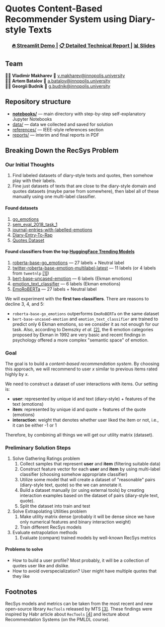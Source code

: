 # Quotes Content-Based Recommender System using Diary-style Texts

<h3 align="center">
<a href="https://huggingface.co/spaces/batalovme/quotes-recsys"> 🔥 Streamlit Demo </a>|
<a href="./reports/Final Technical Report.pdf"> 📋 Detailed Technical Report </a>|
<a href="./reports/Slides.pdf"> 📊 Slides </a>
</h3>

## Team

🧑‍💻 **Vladimir Makharev** 📧 v.makharev@innopolis.university<br>
🧑‍💻 **Artem Batalov** 📧 a.batalov@innopolis.university<br>
🧑‍💻 **Georgii Budnik** 📧 g.budnik@innopolis.university

## Repository structure

- [**notebooks/**](./notebooks) — main directory with step-by-step self-explanatory Jupyter Notebooks
- [data/](./data) — data we collected and saved for solution
- [references/](./references) — IEEE-style references section
- [reports/](./reports) — interim and final reports in PDF 

## Breaking Down the RecSys Problem

### Our Initial Thoughts

1. Find labeled datasets of diary-style texts and quotes, then somehow play with their labels.
2. Fine just datasets of texts that are close to the diary-style domain and quotes datasets (maybe parse from somewhere), then label all of these manually using one multi-label classifier.

#### Found datasets

1. [go_emotions](https://huggingface.co/datasets/go_emotions)
2. [sem_eval_2018_task_1](https://huggingface.co/datasets/sem_eval_2018_task_1)
3. [journal-entries-with-labelled-emotions](https://www.kaggle.com/datasets/madhavmalhotra/journal-entries-with-labelled-emotions)
4. [Diary-Entry-To-Rap](https://huggingface.co/datasets/chaudha7/Diary-Entry-To-Rap)
5. [Quotes Dataset](https://www.kaggle.com/datasets/hiteshsuthar101/quotes-dataset) 

#### Found classifiers from the top [HuggingFace Trending Models](https://huggingface.co/models?sort=trending&search=emotion)

1. [roberta-base-go_emotions](https://huggingface.co/SamLowe/roberta-base-go_emotions) — 27 labels + Neutral label
2. [twitter-roberta-base-emotion-multilabel-latest](https://huggingface.co/cardiffnlp/twitter-roberta-base-emotion-multilabel-latest) — 11 labels (or 4 labels from `tweetnlp` [[1]]())
3. [bert-base-uncased-emotion](https://huggingface.co/bhadresh-savani/bert-base-uncased-emotion) — 6 labels (Ekman emotions)
4. [emotion_text_classifier](https://huggingface.co/michellejieli/emotion_text_classifier) — 6 labels (Ekman emotions)
5. [EmoRoBERTa](https://huggingface.co/arpanghoshal/EmoRoBERTa) — 27 labels + Neutral label


We will experiment with the **first two classifiers**. There are reasons to decline 3, 4, and 5:
- `roberta-base-go_emotions` outperforms `EmoRoBERTa` on the same dataset
-  `bert-base-uncased-emotion` and `emotion_text_classifier` are trained to predict only 6 Ekman emotions, so we consider it as not enough for our task. Also, according to Demszky *et al.* [[2]](https://arxiv.org/pdf/2005.00547.pdf), the 6 emotion categories proposed by Ekman in 1992 are very basic and recent findings in psychology offered a more complex "semantic space" of emotion.

### Goal

The goal is to build a *content-based recommendation system*. By choosing this approach, we will recommend to user $x$ similar to previous items rated highly by $x$.

We need to construct a dataset of user interactions with items. Our setting is:
- **user**: represented by unique id and text (diary-style) + features of the text (emotions)
- **item**: represented by unique id and quote + features of the quote (emotions)
- **interaction**: weight that denotes whether user liked the item or not, i.e., it can be either -1 or 1

Therefore, by combining all things we will get our utility matrix (dataset).

### Preliminary Solution Steps

1. Solve Gathering Ratings problem
    1. Collect samples that represent **user** and **item** (filtering suitable data)
    2. Construct feature vector for each **user** and **item** by using multi-label classifier (choosing somehow appropriate classifier)
    3. Utilize some model that will create a dataset of "reasonable" pairs (diary-style text, quote) so the we can annotate it.
    4. Build a dataset manually (or using external tools) by creating interaction examples based on the dataset of pairs (diary-style text, quote).
    5. Split the dataset into train and test
2. Solve Extrapolating Utilities problem
    1. Make utility matrix dense (probably it will be dense since we have only numerical features and binary interaction weight)
    2. Train different RecSys models
3. Evaluate extrapolation methods
    1. Evaluate (compare) trained models by well-known RecSys metrics

#### Problems to solve

- How to build a user profile? Most probably, it will be a collection of quotes user like and dislike.
- How to avoid overspecialization? User might have multiple quotes that they like

## Footnotes

RecSys models and metrics can be taken from the most recent and new open-source library `RecTools` released by MTS [[3]](https://github.com/MobileTeleSystems/RecTools). These findings were inspired by Habr article about `RecTools` [[4]](https://habr.com/ru/articles/773126/) and lecture about Recommendation Systems (on the PMLDL course).